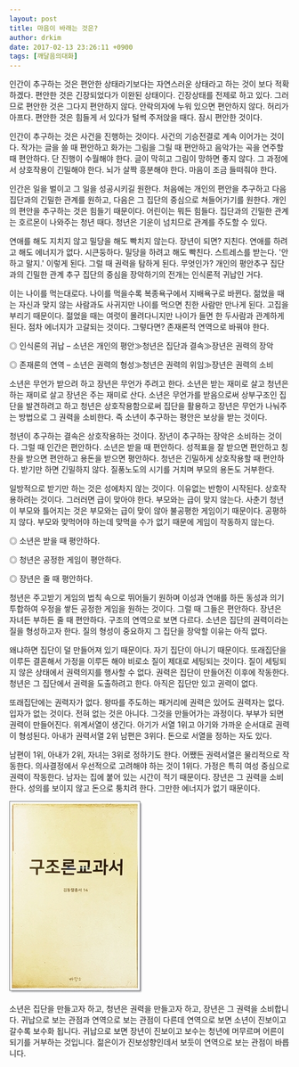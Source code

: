 ```yaml
---
layout: post
title: 마음이 바래는 것은?
author: drkim
date: 2017-02-13 23:26:11 +0900
tags: [깨달음의대화]
---
```

인간이 추구하는 것은 편안한 상태라기보다는 자연스러운 상태라고 하는 것이 보다 적확하겠다. 편안한 것은 긴장되었다가 이완된 상태이다. 긴장상태를 전제로 하고 있다. 그러므로 편안한 것은 그다지 편안하지 않다. 안락의자에 누워 있으면 편안하지 않다. 허리가 아프다. 편안한 것은 힘들게 서 있다가 털썩 주저앉을 때다. 잠시 편안한 것이다.

  


인간이 추구하는 것은 사건을 진행하는 것이다. 사건의 기승전결로 계속 이어가는 것이다. 작가는 글을 쓸 때 편안하고 화가는 그림을 그릴 때 편안하고 음악가는 곡을 연주할 때 편안하다. 단 진행이 수월해야 한다. 글이 막히고 그림이 망하면 좋지 않다. 그 과정에서 상호작용이 긴밀해야 한다. 뇌가 살짝 흥분해야 한다. 마음이 조금 들떠줘야 한다. 

  


인간은 일을 벌이고 그 일을 성공시키길 원한다. 처음에는 개인의 편안을 추구하고 다음 집단과의 긴밀한 관계를 원하고, 다음은 그 집단의 중심으로 쳐들어가기를 원한다. 개인의 편안을 추구하는 것은 힘들기 때문이다. 어린이는 뭐든 힘들다. 집단과의 긴밀한 관계는 호르몬이 나와주는 청년 때다. 청년은 기운이 넘치므로 관계를 주도할 수 있다.

  


연애를 해도 지치지 않고 밀당을 해도 빡치지 않는다. 장년이 되면? 지친다. 연애를 하려고 해도 에너지가 없다. 시큰둥하다. 밀당을 하려고 해도 빡친다. 스트레스를 받는다. '안하고 말지.' 이렇게 된다. 그럴 때 권력을 탐하게 된다. 무엇인가? 개인의 평안추구 집단과의 긴밀한 관계 추구 집단의 중심을 장악하기의 전개는 인식론적 귀납인 거다.

  


이는 나이를 먹는대로다. 나이를 먹을수록 복종욕구에서 지배욕구로 바뀐다. 젊었을 때는 자신과 맞지 않는 사람과도 사귀지만 나이를 먹으면 친한 사람만 만나게 된다. 고집을 부리기 때문이다. 젊었을 때는 여럿이 몰려다니지만 나이가 들면 한 두사람과 관계하게 된다. 점차 에너지가 고갈되는 것이다. 그렇다면? 존재론적 연역으로 바꿔야 한다.

  


◎ 인식론의 귀납 – 소년은 개인의 평안≫청년은 집단과 결속≫장년은 권력의 장악   
      
◎ 존재론의 연역 – 소년은 권력의 형성≫청년은 권력의 위임≫장년은 권력의 소비

  


소년은 무언가 받으려 하고 장년은 무언가 주려고 한다. 소년은 받는 재미로 살고 청년은 하는 재미로 살고 장년은 주는 재미로 산다. 소년은 무언가를 받음으로써 상부구조인 집단을 발견하려고 하고 청년은 상호작용함으로써 집단을 활용하고 장년은 무언가 나눠주는 방법으로 그 권력을 소비한다. 즉 소년이 추구하는 평안은 보상을 받는 것이다. 

  


청년이 추구하는 결속은 상호작용하는 것이다. 장년이 추구하는 장악은 소비하는 것이다. 그럴 때 인간은 편안하다. 소년은 받을 때 편안하다. 성적표을 잘 받으면 편안하고 칭찬을 받으면 편안하고 용돈을 받으면 평안하다. 청년은 긴밀하게 상호작용할 때 편안하다. 받기만 하면 긴밀하지 않다. 질풍노도의 시기를 거치며 부모의 용돈도 거부한다.

  


일방적으로 받기만 하는 것은 성에차지 않는 것이다. 이유없는 반항이 시작된다. 상호작용하려는 것이다. 그러러면 급이 맞아야 한다. 부모와는 급이 맞지 않는다. 사춘기 청년이 부모와 틀어지는 것은 부모와는 급이 맞이 않아 불공평한 게임이기 때문이다. 공평하지 않다. 부모와 맞먹어야 하는데 맞먹을 수가 없기 때문에 게임이 작동하지 않는다. 

  


◎ 소년은 받을 때 평안하다.   
      
◎ 청년은 공정한 게임이 평안하다.   
      
◎ 장년은 줄 때 평안하다. 

  


청년은 주고받기 게임의 법칙 속으로 뛰어들기 원하며 이성과 연애를 하든 동성과 의기투합하여 우정을 쌓든 공정한 게임을 원하는 것이다. 그럴 때 그들은 편안하다. 장년은 자녀든 부하든 줄 때 편안하다. 구조의 연역으로 보면 다르다. 소년은 집단의 권력이라는 질을 형성하고자 한다. 질의 형성이 중요하지 그 집단을 장악할 이유는 아직 없다. 

  


왜냐하면 집단이 덜 만들어져 있기 때문이다. 자기 집단이 아니기 때문이다. 또래집단을 이루든 결혼해서 가정을 이루든 해야 비로소 질이 제대로 세팅되는 것이다. 질이 세팅되지 않은 상태에서 권력의지를 행사할 수 없다. 권력은 집단이 만들어진 이후에 작동한다. 청년은 그 집단에서 권력을 도출하려고 한다. 아직은 집단만 있고 권력이 없다. 

  


또래집단에는 권력자가 없다. 왕따를 주도하는 패거리에 권력은 있어도 권력자는 없다. 입자가 없는 것이다. 전혀 없는 것은 아니다. 그것을 만들어가는 과정이다. 부부가 되면 권력이 만들어진다. 위계서열이 생긴다. 아기가 서열 1위고 아기와 가까운 순서대로 권력이 형성된다. 아내가 권력서열 2위 남편은 3위다. 돈으로 서열을 정하는 자도 있다. 

  


남편이 1위, 아내가 2위, 자녀는 3위로 정하기도 한다. 어쨌든 권력서열은 물리적으로 작동한다. 의사결정에서 우선적으로 고려해야 하는 것이 1위다. 가정은 특히 여성 중심으로 권력이 작동한다. 남자는 집에 붙어 있는 시간이 적기 때문이다. 장년은 그 권력을 소비한다. 성의를 보이지 않고 돈으로 퉁치려 한다. 그만한 에너지가 없기 때문이다. 

  



![](/files/attach/images/198/345/809/20170108_234810.jpg)   


  


소년은 집단을 만들고자 하고, 청년은 권력을 만들고자 하고, 장년은 그 권력을 소비합니다. 귀납으로 보는 관점과 연역으로 보는 관점이 다른데 연역으로 보면 소년이 진보이고 갈수록 보수화 됩니다. 귀납으로 보면 장년이 진보이고 보수는 청년에 머무르며 어른이 되기를 거부하는 것입니다. 젊은이가 진보성향인데서 보듯이 연역으로 보는 관점이 바릅니다.